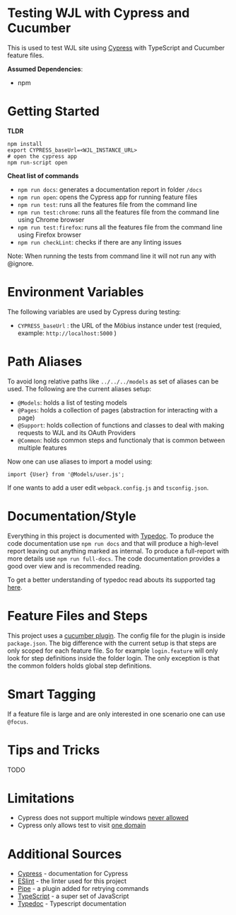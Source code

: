 # Testing WJL with Cypress and Cucumber

This is used to test WJL site using [Cypress](https://www.cypress.io/) with TypeScript and Cucumber feature files.

**Assumed Dependencies**:

-   npm

# Getting Started

**TLDR**

```
npm install
export CYPRESS_baseUrl=<WJL_INSTANCE_URL>
# open the cypress app
npm run-script open
```

**Cheat list of commands**

-   `npm run docs`: generates a documentation report in folder `/docs`
-   `npm run open`: opens the Cypress app for running feature files
-   `npm run test`: runs all the features file from the command line
-   `npm run test:chrome`: runs all the features file from the command line using Chrome browser
-   `npm run test:firefox`: runs all the features file from the command line using Firefox browser
-   `npm run checkLint`: checks if there are any linting issues

Note: When running the tests from command line it will not run any with @ignore.

# Environment Variables

The following variables are used by Cypress during testing:

-   `CYPRESS_baseUrl` : the URL of the Möbius instance under test (requied, example: `http://localhost:5000` )

# Path Aliases

To avoid long relative paths like `../../../models` as set of aliases can be used. The following are the current aliases setup:

-   `@Models`: holds a list of testing models
-   `@Pages`: holds a collection of pages (abstraction for interacting with a page)
-   `@Support`: holds collection of functions and classes to deal with making requests to WJL and its OAuth Providers
-   `@Common`: holds common steps and functionaly that is common between multiple features

Now one can use aliases to import a model using:

```
import {User} from '@Models/user.js';
```

If one wants to add a user edit `webpack.config.js` and `tsconfig.json`.

# Documentation/Style

Everything in this project is documented with [Typedoc](https://typedoc.org/). To produce the code documentation use `npm run docs` and that will produce a high-level report leaving out anything marked as internal. To produce a full-report with more details use `npm run full-docs`. The code documentation provides a good over view and is recommended reading.

To get a better understanding of typedoc read abouts its supported tag [here](https://typedoc.org/guides/doccomments/).

# Feature Files and Steps

This project uses a [cucumber plugin](https://github.com/TheBrainFamily/cypress-cucumber-preprocessor#readme). The config file for the plugin is inside `package.json`. The big difference with the current setup is that steps are only scoped for each feature file. So for example `login.feature` will only look for step definitions inside the folder login. The only exception is that the common folders holds global step definitions.

# Smart Tagging

If a feature file is large and are only interested in one scenario one can use `@focus`.

# Tips and Tricks

TODO

# Limitations

-   Cypress does not support multiple windows [never allowed](https://docs.cypress.io/guides/references/trade-offs.html#Multiple-tabs)
-   Cypress only allows test to visit [one domain](https://docs.cypress.io/guides/references/trade-offs.html#Same-origin)

# Additional Sources

-   [Cypress](https://docs.cypress.io/guides/overview/why-cypress.html#In-a-nutshell) - documentation for Cypress
-   [ESlint](https://eslint.org/) - the linter used for this project
-   [Pipe](https://github.com/NicholasBoll/cypress-pipe) - a plugin added for retrying commands
-   [TypeScript](https://www.typescriptlang.org/) - a super set of JavaScript
-   [Typedoc](https://typedoc.org/) - Typescript documentation
